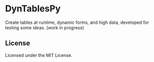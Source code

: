 DynTablesPy
===
Create tables at runtime, dynamic forms, and high data, developed for testing some ideas.
(work in progress)  

License
------------
Licensed under the MIT License.
